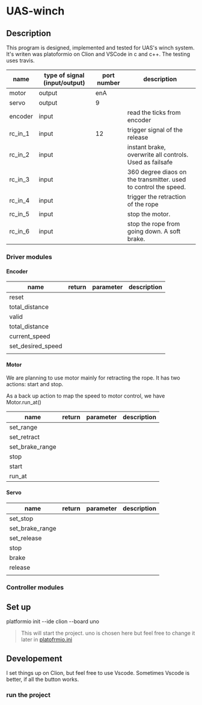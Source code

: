 # UAS-winch

## Description

This program is designed, implemented and tested for UAS's winch system. It's writen was platoformio on Clion and VSCode in c and c++.
The testing uses travis.


|name| type of signal (input/output)|port number|description|
|---|---|---|---|
|motor|output |enA | |
|servo|output|9| |
|encoder|input||read the ticks from encoder |
|rc_in_1|input|12|trigger signal of the release|
|rc_in_2|input||instant brake, overwrite all controls. Used as failsafe|
|rc_in_3|input| |360 degree diaos on the transmitter. used to control the speed.|
|rc_in_4|input| |trigger the retraction of the rope |
|rc_in_5|input| |stop the motor.|
|rc_in_6|input| |stop the rope from going down. A soft brake.|

### Driver modules

#### Encoder
 
 
 
|name |return | parameter |description |
|---|---|---|---|
|reset | | | 
|total_distance | | | 
|valid | | | 
|total_distance | | | 
|current_speed | | | 
|set_desired_speed | | | 
| | | | 

#### Motor

We are planning to use motor mainly for retracting the rope. It has two actions: start and stop. 

As a back up action to map the speed to motor control, we have Motor.run_at()

|name |return | parameter |description |
|---|---|---|---|
|set_range | | | | 
|set_retract | | | | 
|set_brake_range | | | | 
|stop | | | | 
|start | | | | 
|run_at | | | | 


#### Servo



|name |return | parameter |description |
|---|---|---|---|
|set_stop | | |
|set_brake_range | | | | 
|set_release | | | | 
|stop | | | | 
|brake | | | | 
|release | | | | 
| | | | | 


### Controller modules



## Set up
platformio init --ide clion --board uno
> This will start the project. uno is chosen here but feel free to change it later in [platofrmio.ini](./platformio.ini#13)

## Developement

I set things up on Clion, but feel free to use Vscode. Sometimes Vscode is better, if all the button works. 

### run the project
